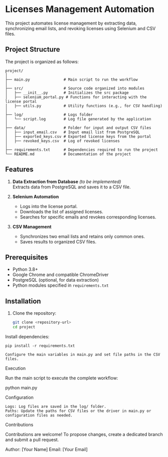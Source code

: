 # Licenses Management Automation

This project automates license management by extracting data, synchronizing email lists, and revoking licenses using Selenium and CSV files.

## Project Structure

The project is organized as follows:

```plaintext
project/
│
├── main.py               # Main script to run the workflow
│
├── src/                  # Source code organized into modules
│   ├── __init__.py       # Initializes the src package
│   ├── selenium_portal.py # Functions for interacting with the license portal
│   ├── utils.py          # Utility functions (e.g., for CSV handling)
│
├── log/                  # Logs folder
│   └── script.log        # Log file generated by the application
│
├── data/                 # Folder for input and output CSV files
│   ├── input_email.csv   # Input email list from PostgreSQL
│   ├── exported_keys.csv # Exported license keys from the portal
│   ├── revoked_keys.csv  # Log of revoked licenses
│
├── requirements.txt      # Dependencies required to run the project
└── README.md             # Documentation of the project
```


## Features

1. **Data Extraction from Database** *(to be implemented)*  
   Extracts data from PostgreSQL and saves it to a CSV file.

2. **Selenium Automation**  
   - Logs into the license portal.
   - Downloads the list of assigned licenses.
   - Searches for specific emails and revokes corresponding licenses.

3. **CSV Management**  
   - Synchronizes two email lists and retains only common ones.
   - Saves results to organized CSV files.

## Prerequisites

- Python 3.8+
- Google Chrome and compatible ChromeDriver
- PostgreSQL (optional, for data extraction)
- Python modules specified in `requirements.txt`

## Installation

1. Clone the repository:
   ```bash
   git clone <repository-url>
   cd project

Install dependencies:

    pip install -r requirements.txt

    Configure the main variables in main.py and set file paths in the CSV files.

Execution

Run the main script to execute the complete workflow:

python main.py

Configuration

    Logs: Log files are saved in the log/ folder.
    Paths: Update the paths for CSV files or the driver in main.py or configuration files as needed.

Contributions

Contributions are welcome! To propose changes, create a dedicated branch and submit a pull request.

Author: [Your Name]
Email: [Your Email]

